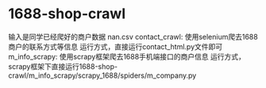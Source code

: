 # 1688-shop-crawl

输入是同学已经爬好的商户数据 nan.csv
contact_crawl: 
	使用selenium爬去1688商户的联系方式等信息
	运行方式，直接运行contact_html.py文件即可
m_info_scrapy: 
	使用scrapy框架爬去1688手机端接口的商户信息
	运行方式，scrapy框架下直接运行1688-shop-crawl/m_info_scrapy/scrapy_1688/spiders/m_company.py
	